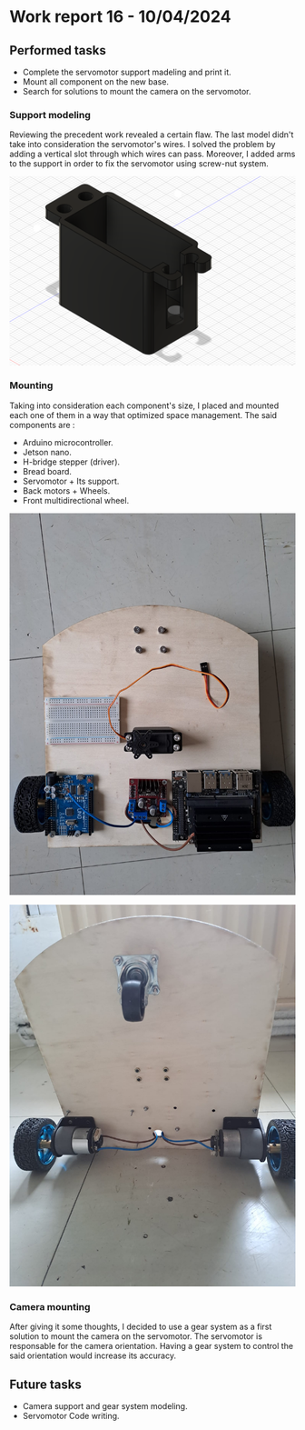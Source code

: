 # Work report 16 - 10/04/2024

## Performed tasks

- Complete the servomotor support madeling and print it.
- Mount all component on the new base.
- Search for solutions to mount the camera on the servomotor.

### Support modeling

Reviewing the precedent work revealed a certain flaw. The last model didn't take into consideration the servomotor's wires. I solved the problem by adding a vertical slot through which wires can pass. Moreover, I added arms to the support in order to fix the servomotor using screw-nut system.

![Servomotor support-Final version](https://github.com/ProjectAliB/ProjectAli.github.io/blob/609ba4b96fc3ed4fae9c0f0864d78d42ee2434e2/Ressources/Images%26Pictures/Week%2016/Screenshot%202024-04-10%20142407.png)

### Mounting

Taking into consideration each component's size, I placed and mounted each one of them in a way that optimized space management.
The said components are :
- Arduino microcontroller.
- Jetson nano.
- H-bridge stepper (driver).
- Bread board.
- Servomotor + Its support.
- Back motors + Wheels.
- Front multidirectional wheel.

![Robot space management-Top view](https://github.com/ProjectAliB/ProjectAli.github.io/blob/609ba4b96fc3ed4fae9c0f0864d78d42ee2434e2/Ressources/Images%26Pictures/Week%2016/WhatsApp%20Image%202024-04-10%20at%2016.57.50_eee75d05.jpg)

![Robot space management-Bottom view](https://github.com/ProjectAliB/ProjectAli.github.io/blob/609ba4b96fc3ed4fae9c0f0864d78d42ee2434e2/Ressources/Images%26Pictures/Week%2016/WhatsApp%20Image%202024-04-10%20at%2016.57.51_57f244f4.jpg)

### Camera mounting

After giving it some thoughts, I decided to use a gear system as a first solution to mount the camera on the servomotor. The servomotor is responsable for the camera orientation. Having a gear system to control the said orientation would increase its accuracy.

## Future tasks

- Camera support and gear system modeling.
- Servomotor Code writing.

